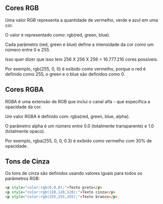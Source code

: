 ## Cores RGB 

Uma valor RGB representa a quantidade de vermelho, verde e azul em uma cor.

O valor é representado como: rgb(red, green, blue).

Cada parâmetro (red, green e blue) define a intensidade da cor como um número entre 0 e 255.

Isso quer dizer que isso tem 256 X 256 X 256 = 16.777.216 cores possíveis.

Por exemplo, rgb(255, 0, 0) é exibido como vermelho, porque o red é definido como 255, o green e o blue são definidos como 0.

## Cores RGBA

RGBA é uma extensão de RGB que inclui o canal alfa - que especifica a opacidade da cor.

Um valor RGBA é definido com: rgba(red, green, blue, alpha).

O parâmetro alpha é um número entre 0.0 (totalmente transparente) e 1.0 (totalmente opaco).

Por exemplo, rgba(255, 0, 0, 0.3) é exibido como vermelho com 30% de opacidade.

## Tons de Cinza

Os tons de cinza são definidos usando valores iguais para todos os parâmetros RGB:

```html
<p style="color:rgb(0,0,0);">Texto preto</p>
<p style="color:rgb(128,128,128);">Texto cinza</p>
<p style="color:rgb(255,255,255);">Texto branco</p>
```
